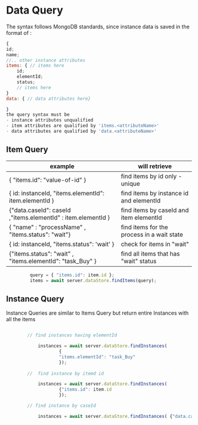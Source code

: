 # Data Query 

The syntax follows MongoDB standards, since instance data is saved in the format of :
```javascript
{
id;
name;
//.. other instance attributes
items: { // items here
    id;
    elementId;
    status;
    // items here
}
data: { // data attributes here}

}
the query syntax must be 
- instance attributes unqualified
- item attributes are qualified by 'items.<attributeName>'
- data attributes are qualified by 'data.<attributeName>'

```
## Item Query 


| example | will retrieve          |
| -------------|-----------|
| { "items.id": "value-of-id" }	|	find items by id only - unique |
| { id: instanceId, "items.elementId": item.elementId }	| find items by instance id and elementId 	|
| {"data.caseId": caseId  ,"items.elementId" : item.elementId }	| find items by caseId and item elementId 	|
| { "name" : "processName" , "items.status": "wait"}| find items for the process in a wait state	|
| { id: instanceId, "items.status": 'wait' }	| check for items in "wait" |
|	{"items.status": "wait" , "items.elementId": "task_Buy" }	| find all items that has "wait" status |


```javascript
         query = { "items.id": item.id };
         items = await server.dataStore.findItems(query);
```

## Instance Query

Instance Queries are similar to Items Query but return entire Instances with all the items

```javascript

        // find instances having elementId

            instances = await server.dataStore.findInstances( 
                    {
                    "items.elementId": "task_Buy"
                    });
         
        //  find instance by itemd id

            instances = await server.dataStore.findInstances(
                    {"items.id": item.id 
                    });

        // find instance by caseId

            instances = await server.dataStore.findInstances( {"data.caseId": 3030});
